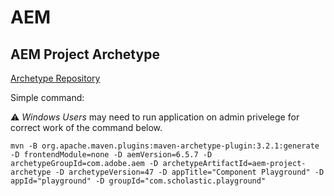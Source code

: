 # AEM

## AEM Project Archetype

[Archetype Repository](https://github.com/adobe/aem-project-archetype)

Simple command:

:warning: *Windows Users* may need to run application on admin privelege for correct work of the command below.
```
mvn -B org.apache.maven.plugins:maven-archetype-plugin:3.2.1:generate -D frontendModule=none -D aemVersion=6.5.7 -D archetypeGroupId=com.adobe.aem -D archetypeArtifactId=aem-project-archetype -D archetypeVersion=47 -D appTitle="Component Playground" -D appId="playground" -D groupId="com.scholastic.playground" 
```